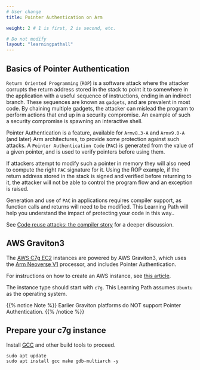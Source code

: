 ```yaml
---
# User change
title: Pointer Authentication on Arm

weight: 2 # 1 is first, 2 is second, etc.

# Do not modify
layout: "learningpathall"
---
```

## Basics of Pointer Authentication

`Return Oriented Programming` (`ROP`) is a software attack where the attacker corrupts the return address stored in the stack to point it to somewhere in the application with a useful sequence of instructions, ending in an indirect branch. These sequences are known as `gadgets`, and are prevalent in most code. By chaining multiple gadgets, the attacker can mislead the program to perform actions that end up in a security compromise. An example of such a security compromise is spawning an interactive shell.

Pointer Authentication is a feature, available for `Armv8.3-A` and `Armv9.0-A` (and later) Arm architectures, to provide some protection against such attacks. A `Pointer Authentication Code` (`PAC`) is generated from the value of a given pointer, and is used to verify pointers before using them.

If attackers attempt to modify such a pointer in memory they will also need to compute the right `PAC` signature for it. Using the ROP example, if the return address stored in the stack is signed and verified before returning to it, the attacker will not be able to control the program flow and an exception is raised.

Generation and use of `PAC` in applications requires compiler support, as function calls and returns will need to be modified. This Learning Path will help you understand the impact of protecting your code in this way..

See [Code reuse attacks: the compiler story](https://community.arm.com/arm-community-blogs/b/tools-software-ides-blog/posts/code-reuse-attacks-the-compiler-story) for a deeper discussion.

## AWS Graviton3

The [AWS C7g EC2](https://aws.amazon.com/ec2/instance-types/c7g/) instances are powered by AWS Graviton3, which uses the [Arm Neoverse V1](https://www.arm.com/products/silicon-ip-cpu/neoverse/neoverse-v1) processor, and includes Pointer Authentication.

For instructions on how to create an AWS instance, see [this article](/learning-paths/servers-and-cloud-computing/csp/aws).

The instance type should start with `c7g`. This Learning Path assumes `Ubuntu` as the operating system.

{{% notice Note %}}
Earlier Graviton platforms do NOT support Pointer Authentication.
{{% /notice %}}

## Prepare your c7g instance

Install [GCC](/install-guides/gcc/native/) and other build tools to proceed.

```console
sudo apt update
sudo apt install gcc make gdb-multiarch -y
```
